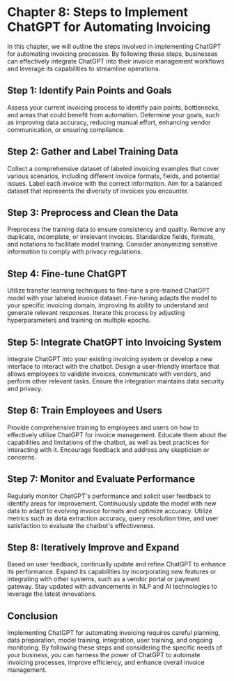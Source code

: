 Chapter 8: Steps to Implement ChatGPT for Automating Invoicing
==============================================================

In this chapter, we will outline the steps involved in implementing ChatGPT for automating invoicing processes. By following these steps, businesses can effectively integrate ChatGPT into their invoice management workflows and leverage its capabilities to streamline operations.

Step 1: Identify Pain Points and Goals
--------------------------------------

Assess your current invoicing process to identify pain points, bottlenecks, and areas that could benefit from automation. Determine your goals, such as improving data accuracy, reducing manual effort, enhancing vendor communication, or ensuring compliance.

Step 2: Gather and Label Training Data
--------------------------------------

Collect a comprehensive dataset of labeled invoicing examples that cover various scenarios, including different invoice formats, fields, and potential issues. Label each invoice with the correct information. Aim for a balanced dataset that represents the diversity of invoices you encounter.

Step 3: Preprocess and Clean the Data
-------------------------------------

Preprocess the training data to ensure consistency and quality. Remove any duplicate, incomplete, or irrelevant invoices. Standardize fields, formats, and notations to facilitate model training. Consider anonymizing sensitive information to comply with privacy regulations.

Step 4: Fine-tune ChatGPT
-------------------------

Utilize transfer learning techniques to fine-tune a pre-trained ChatGPT model with your labeled invoice dataset. Fine-tuning adapts the model to your specific invoicing domain, improving its ability to understand and generate relevant responses. Iterate this process by adjusting hyperparameters and training on multiple epochs.

Step 5: Integrate ChatGPT into Invoicing System
-----------------------------------------------

Integrate ChatGPT into your existing invoicing system or develop a new interface to interact with the chatbot. Design a user-friendly interface that allows employees to validate invoices, communicate with vendors, and perform other relevant tasks. Ensure the integration maintains data security and privacy.

Step 6: Train Employees and Users
---------------------------------

Provide comprehensive training to employees and users on how to effectively utilize ChatGPT for invoice management. Educate them about the capabilities and limitations of the chatbot, as well as best practices for interacting with it. Encourage feedback and address any skepticism or concerns.

Step 7: Monitor and Evaluate Performance
----------------------------------------

Regularly monitor ChatGPT's performance and solicit user feedback to identify areas for improvement. Continuously update the model with new data to adapt to evolving invoice formats and optimize accuracy. Utilize metrics such as data extraction accuracy, query resolution time, and user satisfaction to evaluate the chatbot's effectiveness.

Step 8: Iteratively Improve and Expand
--------------------------------------

Based on user feedback, continually update and refine ChatGPT to enhance its performance. Expand its capabilities by incorporating new features or integrating with other systems, such as a vendor portal or payment gateway. Stay updated with advancements in NLP and AI technologies to leverage the latest innovations.

Conclusion
----------

Implementing ChatGPT for automating invoicing requires careful planning, data preparation, model training, integration, user training, and ongoing monitoring. By following these steps and considering the specific needs of your business, you can harness the power of ChatGPT to automate invoicing processes, improve efficiency, and enhance overall invoice management.
